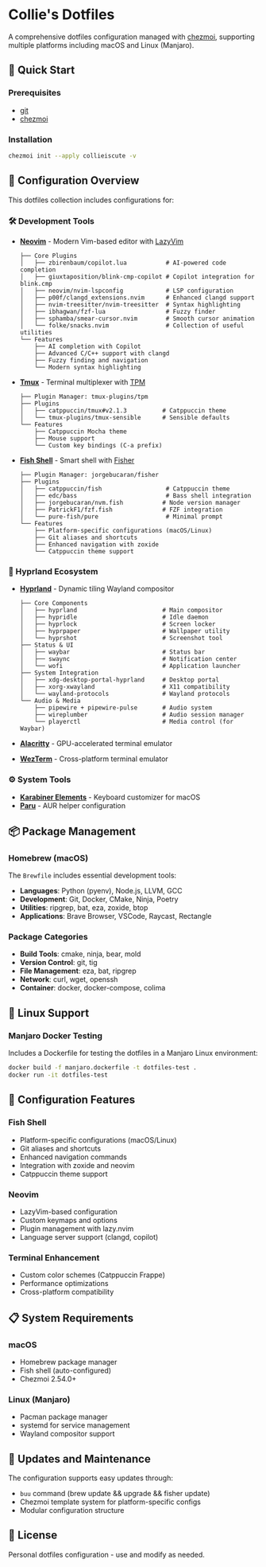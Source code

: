# Collie's Dotfiles

A comprehensive dotfiles configuration managed with [chezmoi](https://github.com/twpayne/chezmoi), supporting multiple platforms including macOS and Linux (Manjaro).

## 🚀 Quick Start

### Prerequisites
- [git](https://github.com/git/git)
- [chezmoi](https://github.com/twpayne/chezmoi)

### Installation
```bash
chezmoi init --apply collieiscute -v
```

## 📁 Configuration Overview

This dotfiles collection includes configurations for:

### 🛠️ Development Tools
- **[Neovim](https://github.com/neovim/neovim)** - Modern Vim-based editor with [LazyVim](https://github.com/LazyVim/LazyVim)
  ```
  ├── Core Plugins
  │   ├── zbirenbaum/copilot.lua           # AI-powered code completion
  │   ├── giuxtaposition/blink-cmp-copilot # Copilot integration for blink.cmp
  │   ├── neovim/nvim-lspconfig            # LSP configuration
  │   ├── p00f/clangd_extensions.nvim      # Enhanced clangd support
  │   ├── nvim-treesitter/nvim-treesitter  # Syntax highlighting
  │   ├── ibhagwan/fzf-lua                 # Fuzzy finder
  │   ├── sphamba/smear-cursor.nvim        # Smooth cursor animation
  │   └── folke/snacks.nvim                # Collection of useful utilities
  └── Features
      ├── AI completion with Copilot
      ├── Advanced C/C++ support with clangd
      ├── Fuzzy finding and navigation
      └── Modern syntax highlighting
  ```

- **[Tmux](https://github.com/tmux/tmux)** - Terminal multiplexer with [TPM](https://github.com/tmux-plugins/tpm)
  ```
  ├── Plugin Manager: tmux-plugins/tpm
  ├── Plugins
  │   ├── catppuccin/tmux#v2.1.3          # Catppuccin theme
  │   └── tmux-plugins/tmux-sensible      # Sensible defaults
  └── Features
      ├── Catppuccin Mocha theme
      ├── Mouse support
      └── Custom key bindings (C-a prefix)
  ```

- **[Fish Shell](https://fishshell.com/)** - Smart shell with [Fisher](https://github.com/jorgebucaran/fisher)
  ```
  ├── Plugin Manager: jorgebucaran/fisher
  ├── Plugins
  │   ├── catppuccin/fish                  # Catppuccin theme
  │   ├── edc/bass                         # Bass shell integration
  │   ├── jorgebucaran/nvm.fish           # Node version manager
  │   ├── PatrickF1/fzf.fish              # FZF integration
  │   └── pure-fish/pure                   # Minimal prompt
  └── Features
      ├── Platform-specific configurations (macOS/Linux)
      ├── Git aliases and shortcuts
      ├── Enhanced navigation with zoxide
      └── Catppuccin theme support
  ```

### 🚀 Hyprland Ecosystem
- **[Hyprland](https://hyprland.org/)** - Dynamic tiling Wayland compositor
  ```
  ├── Core Components
  │   ├── hyprland                        # Main compositor
  │   ├── hypridle                        # Idle daemon
  │   ├── hyprlock                        # Screen locker
  │   ├── hyprpaper                       # Wallpaper utility
  │   └── hyprshot                        # Screenshot tool
  ├── Status & UI
  │   ├── waybar                          # Status bar
  │   ├── swaync                          # Notification center
  │   └── wofi                            # Application launcher
  ├── System Integration
  │   ├── xdg-desktop-portal-hyprland     # Desktop portal
  │   ├── xorg-xwayland                   # X11 compatibility
  │   └── wayland-protocols               # Wayland protocols
  └── Audio & Media
      ├── pipewire + pipewire-pulse       # Audio system
      ├── wireplumber                     # Audio session manager
      └── playerctl                       # Media control (for Waybar)
  ```

- **[Alacritty](https://github.com/alacritty/alacritty)** - GPU-accelerated terminal emulator
- **[WezTerm](https://wezfurlong.org/wezterm/)** - Cross-platform terminal emulator

### ⚙️ System Tools
- **[Karabiner Elements](https://karabiner-elements.pqrs.org/)** - Keyboard customizer for macOS
- **[Paru](https://github.com/Morganamilo/paru)** - AUR helper configuration

## 📦 Package Management

### Homebrew (macOS)
The `Brewfile` includes essential development tools:
- **Languages**: Python (pyenv), Node.js, LLVM, GCC
- **Development**: Git, Docker, CMake, Ninja, Poetry
- **Utilities**: ripgrep, bat, eza, zoxide, btop
- **Applications**: Brave Browser, VSCode, Raycast, Rectangle

### Package Categories
- **Build Tools**: cmake, ninja, bear, mold
- **Version Control**: git, tig
- **File Management**: eza, bat, ripgrep
- **Network**: curl, wget, openssh
- **Container**: docker, docker-compose, colima

## 🐧 Linux Support

### Manjaro Docker Testing
Includes a Dockerfile for testing the dotfiles in a Manjaro Linux environment:
```bash
docker build -f manjaro.dockerfile -t dotfiles-test .
docker run -it dotfiles-test
```

## 🔧 Configuration Features

### Fish Shell
- Platform-specific configurations (macOS/Linux)
- Git aliases and shortcuts
- Enhanced navigation commands
- Integration with zoxide and neovim
- Catppuccin theme support

### Neovim
- LazyVim-based configuration
- Custom keymaps and options
- Plugin management with lazy.nvim
- Language server support (clangd, copilot)

### Terminal Enhancement
- Custom color schemes (Catppuccin Frappe)
- Performance optimizations
- Cross-platform compatibility

## 📋 System Requirements

### macOS
- Homebrew package manager
- Fish shell (auto-configured)
- Chezmoi 2.54.0+

### Linux (Manjaro)
- Pacman package manager
- systemd for service management
- Wayland compositor support

## 🔄 Updates and Maintenance

The configuration supports easy updates through:
- `buu` command (brew update && upgrade && fisher update)
- Chezmoi template system for platform-specific configs
- Modular configuration structure

## 📄 License

Personal dotfiles configuration - use and modify as needed. 
